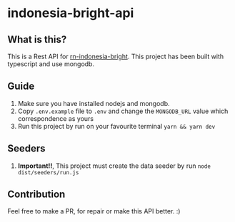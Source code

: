 # indonesia-bright-api

## What is this?
This is a Rest API for [rn-indonesia-bright](https://github.com/awank100/rn-indonesia-bright). This project has been built with typescript and use mongodb.

## Guide
1. Make sure you have installed nodejs and mongodb.
1. Copy `.env.example` file to `.env` and change the `MONGODB_URL` value which correspondence as yours
1. Run this project by run on your favourite terminal `yarn && yarn dev`

## Seeders
1. **Important!!**, This project must create the data seeder by run `node dist/seeders/run.js`

## Contribution
Feel free to make a PR, for repair or make this API better. :)